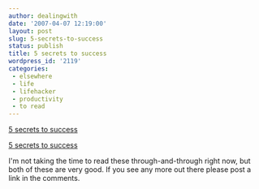 ```yaml
---
author: dealingwith
date: '2007-04-07 12:19:00'
layout: post
slug: 5-secrets-to-success
status: publish
title: 5 secrets to success
wordpress_id: '2119'
categories:
 - elsewhere
 - life
 - lifehacker
 - productivity
 - to read
---
```


[5 secrets to success][1]

[5 secrets to success][2]

I'm not taking the time to read these through-and-through right now, but both
of these are very good. If you see any more out there please post a link in
the comments.

   [1]: http://www.onlinefandom.com/archives/5-secrets-to-success/

   [2]:
http://www.zephoria.org/thoughts/archives/2007/04/06/5_secrets_to_su.html

